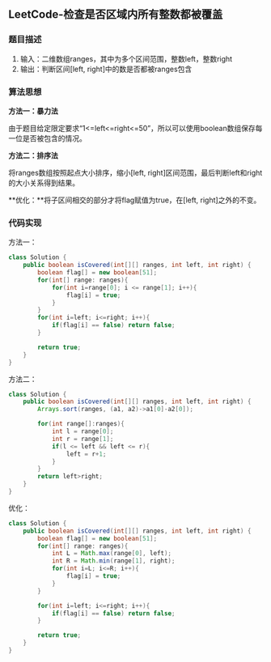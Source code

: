 ## LeetCode-检查是否区域内所有整数都被覆盖

### 题目描述

1. 输入：二维数组ranges，其中为多个区间范围，整数left，整数right
2. 输出：判断区间[left, right]中的数是否都被ranges包含

### 算法思想

**方法一：暴力法**

由于题目给定限定要求“1<=left<=right<=50”，所以可以使用boolean数组保存每一位是否被包含的情况。

**方法二：排序法**

将ranges数组按照起点大小排序，缩小[left, right]区间范围，最后判断left和right的大小关系得到结果。

**优化：**将子区间相交的部分才将flag赋值为true，在[left, right]之外的不变。

### 代码实现

方法一：

```Java
class Solution {
    public boolean isCovered(int[][] ranges, int left, int right) {
        boolean flag[] = new boolean[51];
        for(int[] range: ranges){
            for(int i=range[0]; i <= range[1]; i++){
                flag[i] = true;
            }
        }
        for(int i=left; i<=right; i++){
            if(flag[i] == false) return false;
        }

        return true;
    }
}
```

方法二：

```java
class Solution {
    public boolean isCovered(int[][] ranges, int left, int right) {
        Arrays.sort(ranges, (a1, a2)->a1[0]-a2[0]);

        for(int range[]:ranges){
            int l = range[0];
            int r = range[1];
            if(l <= left && left <= r){
                left = r+1;
            }
        }
        return left>right;
    }
}
```

优化：

```java
class Solution {
    public boolean isCovered(int[][] ranges, int left, int right) {
        boolean flag[] = new boolean[51];
        for(int[] range: ranges){
            int L = Math.max(range[0], left);
            int R = Math.min(range[1], right);
            for(int i=L; i<=R; i++){
                flag[i] = true;
            }
        }

        for(int i=left; i<=right; i++){
            if(flag[i] == false) return false;
        }

        return true;
    }
}
```

